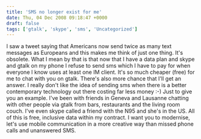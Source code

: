 ```yaml
---
title: 'SMS no longer exist for me'
date: Thu, 04 Dec 2008 09:18:47 +0000
draft: false
tags: ['gtalk', 'skype', 'sms', 'Uncategorized']
---
```


I saw a tweet saying that Americans now send twice as many text messages as Europeans and this makes me think of just one thing. It's obsolete. What I mean by that is that now that I have a data plan and skype and gtalk on my phone I refuse to send sms which I have to pay for when everyone I know uses at least one IM client. It's so much cheaper (free) for me to chat with you on gtalk. There's also more chance that I'll get an answer. I really don't like the idea of sending sms when there is a better contemporary technology out there costing far less money :-) Just to give you an example. I've been with friends in Geneva and Lausanne chatting with other people via gtalk from bars, restaurants and the living room couch. I've even skype called a friend with the N95 and she's in the US. All of this is free, inclusive data within my contract. I want you to modernise, let's use mobile communication in a more creative way than missed phone calls and unanswered SMS.
